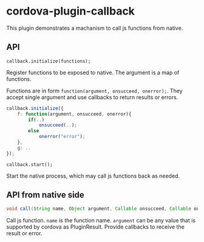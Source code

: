 # cordova-plugin-callback
This plugin demonstrates a machanism to call js functions from native.

## API
`callback.initialize(functions);`

Register functions to be exposed to native. The argument is a map of functions.

Functions are in form `function(argument, onsucceed, onerror);`. They accept single argument and use callbacks to return results or errors.

```js
callback.initialize({
	f: function(argument, onsucceed, onerror){
		if(..)
			onsucceed(..);
		else
			onerror("error");
	},
	g: ..
});
```

`callback.start();`

Start the native process, which may call js functions back as needed.

## API from native side

```java
void call(String name, Object argument, Callable onsucceed, Callable onerror);
```

Call js function. `name` is the function name. `argument` can be any value that is supported by cordova as PluginResult. Provide callbacks to receive the result or error.
